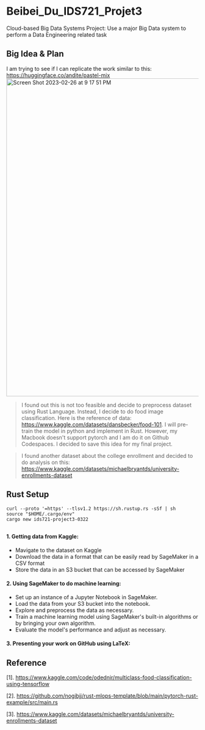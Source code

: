 # Beibei_Du_IDS721_Projet3
Cloud-based Big Data Systems Project: Use a major Big Data system to perform a Data Engineering related task

## Big Idea & Plan
I am trying to see if I can replicate the work similar to this: https://huggingface.co/andite/pastel-mix
<img width="832" alt="Screen Shot 2023-02-26 at 9 17 51 PM" src="https://user-images.githubusercontent.com/60382493/221456579-79a179b7-a7a6-41b2-b629-bce7c412e576.png">

> I found out this is not too feasible and decide to preprocess dataset using Rust Language. Instead, I decide to do food image classification. Here is the reference of data: https://www.kaggle.com/datasets/dansbecker/food-101. I will pre-train the model in python and implement in Rust. However, my Macbook doesn't support pytorch and I am do it on Github Codespaces. I decided to save this idea for my final project. 

> I found another dataset about the college enrollment and decided to do analysis on this: https://www.kaggle.com/datasets/michaelbryantds/university-enrollments-dataset

## Rust Setup
```
curl --proto '=https' --tlsv1.2 https://sh.rustup.rs -sSf | sh
source "$HOME/.cargo/env"
cargo new ids721-project3-0322
```
##
#### 1. Getting data from Kaggle:
- Mavigate to the dataset on Kaggle
- Download the data in a format that can be easily read by SageMaker in a CSV format
- Store the data in an S3 bucket that can be accessed by SageMaker
#### 2. Using SageMaker to do machine learning:
- Set up an instance of a Jupyter Notebook in SageMaker.
- Load the data from your S3 bucket into the notebook.
- Explore and preprocess the data as necessary.
- Train a machine learning model using SageMaker's built-in algorithms or by bringing your own algorithm.
- Evaluate the model's performance and adjust as necessary.
#### 3. Presenting your work on GitHub using LaTeX:


## Reference
[1]. https://www.kaggle.com/code/odednir/multiclass-food-classification-using-tensorflow

[2]. https://github.com/nogibjj/rust-mlops-template/blob/main/pytorch-rust-example/src/main.rs


[3]. https://www.kaggle.com/datasets/michaelbryantds/university-enrollments-dataset
